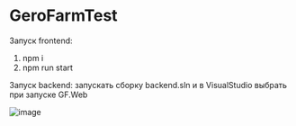 # GeroFarmTest
Запуск frontend: 
1) npm i
2) npm run start

Запуск backend: запускать сборку backend.sln и в VisualStudio выбрать при запуске GF.Web

![image](https://github.com/Packword/GeroFarmTest/assets/40355156/ff5aa2eb-6dd3-4975-8025-c09a3294e2cf)

